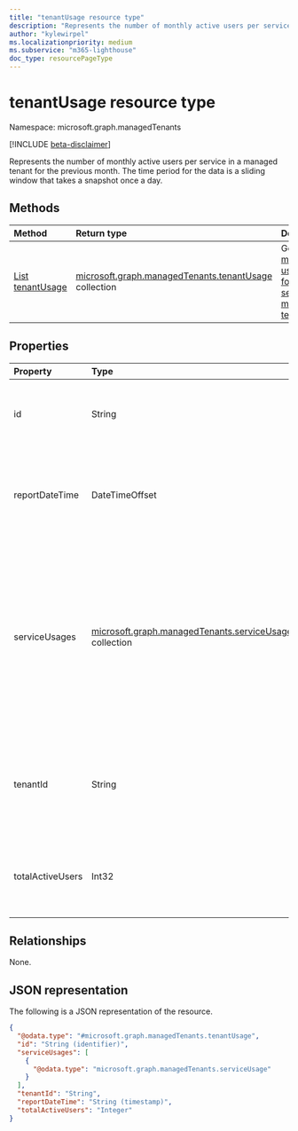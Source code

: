 ```yaml
---
title: "tenantUsage resource type"
description: "Represents the number of monthly active users per service in a managed tenant for the previous month. The time period for the data is a sliding window that takes a snapshot once a day."
author: "kylewirpel"
ms.localizationpriority: medium
ms.subservice: "m365-lighthouse"
doc_type: resourcePageType
---
```


# tenantUsage resource type

Namespace: microsoft.graph.managedTenants

[!INCLUDE [beta-disclaimer](../../includes/beta-disclaimer.md)]

Represents the number of monthly active users per service in a managed tenant for the previous month. The time period for the data is a sliding window that takes a snapshot once a day.


## Methods
|Method|Return type|Description|
|:---|:---|:---|
|[List tenantUsage](../api/managedtenants-managedtenant-list-tenantusage.md)|[microsoft.graph.managedTenants.tenantUsage](../resources/managedtenants-tenantusage.md) collection|Gets the [monthly usage data for each service](../resources/managedtenants-tenantusage.md) in a [managed tenant](../resources/managedtenants-managedtenant.md).|

## Properties
|Property|Type|Description|
|:---|:---|:---|
|id|String|The unique identifier for the tenant. Required. Read-only.|
|reportDateTime|DateTimeOffset|The day the report was generated for the previous month. Required. Read-only.|
|serviceUsages|[microsoft.graph.managedTenants.serviceUsage](../resources/managedtenants-serviceusage.md) collection|The number of monthly active users for each service in the tenant. Example services: `Excel`, `Exchange`, `Intune`, `Outlook`, `Teams`, `Word`. Required. Read-only.|
|tenantId|String|The Microsoft Entra tenant identifier for the [managed tenant](../resources/managedtenants-tenant.md). Read-only.|
|totalActiveUsers|Int32|The total number of unique, active users. Required. Read-only.|

## Relationships
None.

## JSON representation
The following is a JSON representation of the resource.
<!-- {
  "blockType": "resource",
  "keyProperty": "id",
  "@odata.type": "microsoft.graph.managedTenants.tenantUsage",
  "baseType": "microsoft.graph.entity",
  "openType": false
}
-->
``` json
{
  "@odata.type": "#microsoft.graph.managedTenants.tenantUsage",
  "id": "String (identifier)",
  "serviceUsages": [
    {
      "@odata.type": "microsoft.graph.managedTenants.serviceUsage"
    }
  ],
  "tenantId": "String",
  "reportDateTime": "String (timestamp)",
  "totalActiveUsers": "Integer"
}
```
